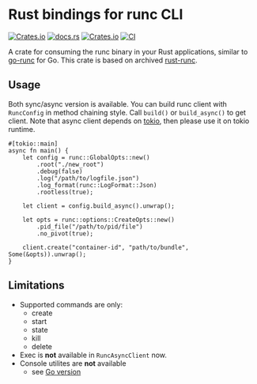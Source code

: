 # Rust bindings for runc CLI

[![Crates.io](https://img.shields.io/crates/v/runc)](https://crates.io/crates/runc)
[![docs.rs](https://img.shields.io/docsrs/runc)](https://docs.rs/runc/latest/runc/)
[![Crates.io](https://img.shields.io/crates/l/containerd-shim)](https://github.com/containerd/rust-extensions/blob/main/LICENSE)
[![CI](https://github.com/containerd/rust-extensions/actions/workflows/ci.yml/badge.svg?branch=main)](https://github.com/containerd/rust-extensions/actions/workflows/ci.yml)

A crate for consuming the runc binary in your Rust applications, similar to [go-runc](https://github.com/containerd/go-runc) for Go. 
This crate is based on archived [rust-runc](https://github.com/pwFoo/rust-runc).

## Usage
Both sync/async version is available.
You can build runc client with `RuncConfig` in method chaining style.
Call `build()` or `build_async()` to get client.
Note that async client depends on [tokio](https://github.com/tokio-rs/tokio), then please use it on tokio runtime.

```rust,ignore
#[tokio::main]
async fn main() {
    let config = runc::GlobalOpts::new()
        .root("./new_root")
        .debug(false)
        .log("/path/to/logfile.json")
        .log_format(runc::LogFormat::Json)
        .rootless(true);

    let client = config.build_async().unwrap();

    let opts = runc::options::CreateOpts::new()
        .pid_file("/path/to/pid/file")
        .no_pivot(true);
    
    client.create("container-id", "path/to/bundle", Some(&opts)).unwrap();
}
```

## Limitations
- Supported commands are only:
    - create
    - start
    - state
    - kill
    - delete
- Exec is **not** available in `RuncAsyncClient` now.
- Console utilites are **not** available
    - see [Go version](https://github.com/containerd/go-runc/blob/main/console.go)

